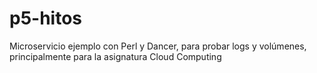 # p5-hitos

Microservicio ejemplo con Perl y Dancer, para probar logs y volúmenes, principalmente para la asignatura Cloud Computing
